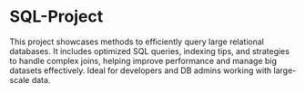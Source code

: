 # SQL-Project
This project showcases methods to efficiently query large relational databases. It includes optimized SQL queries, indexing tips, and strategies to handle complex joins, helping improve performance and manage big datasets effectively. Ideal for developers and DB admins working with large-scale data.
